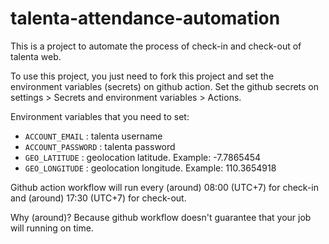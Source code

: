 # talenta-attendance-automation

This is a project to automate the process of check-in and check-out of talenta web.

To use this project, you just need to fork this project and set the environment variables (secrets) on github action.
Set the github secrets on settings > Secrets and environment variables > Actions.

Environment variables that you need to set:

- `ACCOUNT_EMAIL` : talenta username
- `ACCOUNT_PASSWORD` : talenta password
- `GEO_LATITUDE` : geolocation latitude. Example: -7.7865454
- `GEO_LONGITUDE` : geolocation longitude. Example: 110.3654918

Github action workflow will run every (around) 08:00 (UTC+7) for check-in and (around) 17:30 (UTC+7) for check-out.

Why (around)? Because github workflow doesn't guarantee that your job will running on time.
